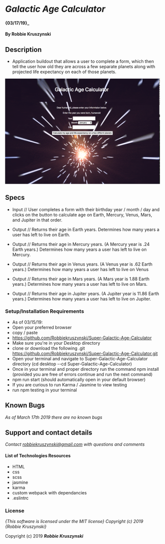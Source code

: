 # _Galactic Age Calculator_

#### {03/17/19}_

#### By **Robbie Kruszynski**

## Description

* Application buildout that allows a user to complete a form, which then tell the user how old they are across a few separate planets along with projected life expectancy on each of those planets.

![application example](src/assets/images/screen1.png)


## Specs
* Input //
User completes a form with their birthday year / month / day and clicks on the button to calculate age on Earth, Mercury, Venus, Mars, and Jupiter in that order.

* Output //
Returns their age in Earth years.
Determines how many years a user has left to live on Earth.

* Output //
Returns their age in Mercury years. (A Mercury year is .24 Earth years.)
Determines how many years a user has left to live on Mercury.

* Output //
Returns their age in Venus years. (A Venus year is .62 Earth years.)
Determines how many years a user has left to live on Venus


* Output //
Returns their age in Mars years. (A Mars year is 1.88 Earth years.)
Determines how many years a user has left to live on Mars.


* Output //
Returns their age in Jupiter years. (A Jupiter year is 11.86 Earth years.)
Determines how many years a user has left to live on Jupiter.


### Setup/Installation Requirements

* As of 03/15/19:
* Open your preferred browser
* copy / paste
* https://github.com/Robbiekruszynski/Super-Galactic-Age-Calculator
* Make sure you're in your Desktop directory
* clone or download the following .git https://github.com/Robbiekruszynski/Super-Galactic-Age-Calculator.git
* Open your terminal and navigate to Super-Galactic-Age-Calculator directory
(cd desktop --cd Super-Galactic-Age-Calculator)
* Once in your terminal and proper directory run the command
npm install (provided you are free of errors continue and run the next command)
* npm run start (should automatically open in your default browser)
* If you are curious to run Karma / Jasmine to view testing
* run npm testing in your terminal

## Known Bugs

_As of March 17th 2019 there are no known bugs_

## Support and contact details

_Contact robbiekruszynski@gmail.com with questions and comments_

#### List of Technologies Resources
* HTML
* css
* scss
* jasmine
* karma
* custom webpack with dependancies
* .eslintrc



### License

*{This software is licensed under the MIT license} Copyright (c) 2019 {Robbie Kruszynski}*

Copyright (c) 2019 **_Robbie Kruszynski_**
